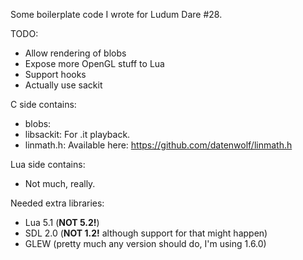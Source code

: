Some boilerplate code I wrote for Ludum Dare #28.

TODO:
- Allow rendering of blobs
- Expose more OpenGL stuff to Lua
- Support hooks
- Actually use sackit

C side contains:
- blobs:
- libsackit: For .it playback.
- linmath.h: Available here: https://github.com/datenwolf/linmath.h

Lua side contains:
- Not much, really.

Needed extra libraries:
- Lua 5.1 (**NOT 5.2!**)
- SDL 2.0 (**NOT 1.2!** although support for that might happen)
- GLEW (pretty much any version should do, I'm using 1.6.0)

